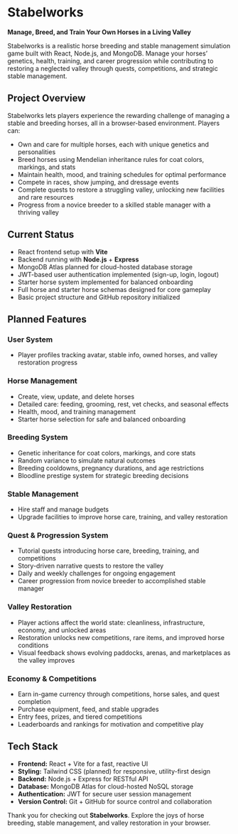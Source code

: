 # Stabelworks

**Manage, Breed, and Train Your Own Horses in a Living Valley**

Stabelworks is a realistic horse breeding and stable management simulation game built with React, Node.js, and MongoDB. Manage your horses’ genetics, health, training, and career progression while contributing to restoring a neglected valley through quests, competitions, and strategic stable management.

## Project Overview

Stabelworks lets players experience the rewarding challenge of managing a stable and breeding horses, all in a browser-based environment. Players can:

- Own and care for multiple horses, each with unique genetics and personalities
- Breed horses using Mendelian inheritance rules for coat colors, markings, and stats
- Maintain health, mood, and training schedules for optimal performance
- Compete in races, show jumping, and dressage events
- Complete quests to restore a struggling valley, unlocking new facilities and rare resources
- Progress from a novice breeder to a skilled stable manager with a thriving valley

## Current Status

- React frontend setup with **Vite**
- Backend running with **Node.js** + **Express**
- MongoDB Atlas planned for cloud-hosted database storage
- JWT-based user authentication implemented (sign-up, login, logout)
- Starter horse system implemented for balanced onboarding
- Full horse and starter horse schemas designed for core gameplay
- Basic project structure and GitHub repository initialized

## Planned Features

### User System
- Player profiles tracking avatar, stable info, owned horses, and valley restoration progress

### Horse Management
- Create, view, update, and delete horses
- Detailed care: feeding, grooming, rest, vet checks, and seasonal effects
- Health, mood, and training management
- Starter horse selection for safe and balanced onboarding

### Breeding System
- Genetic inheritance for coat colors, markings, and core stats
- Random variance to simulate natural outcomes
- Breeding cooldowns, pregnancy durations, and age restrictions
- Bloodline prestige system for strategic breeding decisions

### Stable Management
- Hire staff and manage budgets
- Upgrade facilities to improve horse care, training, and valley restoration

### Quest & Progression System
- Tutorial quests introducing horse care, breeding, training, and competitions
- Story-driven narrative quests to restore the valley
- Daily and weekly challenges for ongoing engagement
- Career progression from novice breeder to accomplished stable manager

### Valley Restoration
- Player actions affect the world state: cleanliness, infrastructure, economy, and unlocked areas
- Restoration unlocks new competitions, rare items, and improved horse conditions
- Visual feedback shows evolving paddocks, arenas, and marketplaces as the valley improves

### Economy & Competitions
- Earn in-game currency through competitions, horse sales, and quest completion
- Purchase equipment, feed, and stable upgrades
- Entry fees, prizes, and tiered competitions
- Leaderboards and rankings for motivation and competitive play

## Tech Stack

- **Frontend:** React + Vite for a fast, reactive UI
- **Styling:** Tailwind CSS (planned) for responsive, utility-first design
- **Backend:** Node.js + Express for RESTful API
- **Database:** MongoDB Atlas for cloud-hosted NoSQL storage
- **Authentication:** JWT for secure user session management
- **Version Control:** Git + GitHub for source control and collaboration

Thank you for checking out **Stabelworks**. Explore the joys of horse breeding, stable management, and valley restoration in your browser.
